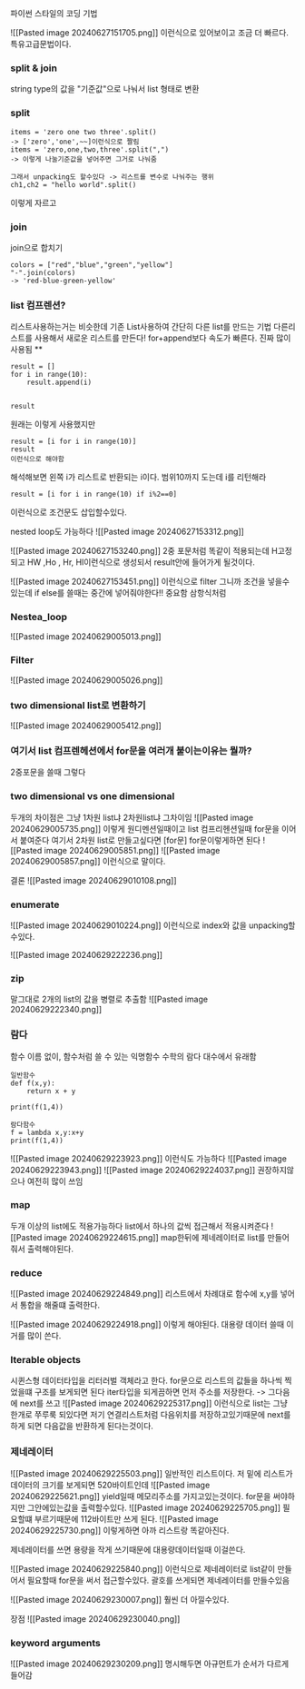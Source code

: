 파이썬 스타일의 코딩 기법

![[Pasted image 20240627151705.png]]
이런식으로 있어보이고 조금 더 빠르다.
특유고급문법이다.


### split & join
string type의 값을 "기준값"으로 나눠서 list 형태로 변환
### split
```
items = 'zero one two three'.split()
-> ['zero','one',~~]이런식으로 짤림
items = 'zero,one,two,three'.split(",")
-> 이렇게 나눌기준값을 넣어주면 그거로 나눠줌

그래서 unpacking도 할수있다 -> 리스트를 변수로 나눠주는 행위
ch1,ch2 = "hello world".split()

```
이렇게 자르고
### join
join으로 합치기
```
colors = ["red","blue","green","yellow"]
"-".join(colors)
-> 'red-blue-green-yellow'
```



### list 컴프렌션?
리스트사용하는거는 비슷한데
기존 List사용하여 간단히 다른 list를 만드는 기법
다른리스트를 사용해서 새로운 리스트를 만든다!
for+append보다 속도가 빠른다.
진짜 많이 사용됨 **
```
result = []
for i in range(10):
	result.append(i)


result
```
원래는 이렇게 사용했지만
```
result = [i for i in range(10)]
result 
이런식으로 해야함

```
해석해보면 왼쪽 i가 리스트로 반환되는 i이다. 범위10까지 도는데 i를 리턴해라
```
result = [i for i in range(10) if i%2==0]
```
이런식으로 조건문도 삽입할수있다.

nested loop도 가능하다 
![[Pasted image 20240627153312.png]]

![[Pasted image 20240627153240.png]]
2중 포문처럼 똑같이 적용되는데 H고정 되고 HW ,Ho , Hr, Hl이런식으로 생성되서 result안에 들어가게 될것이다.

![[Pasted image 20240627153451.png]]
이런식으로 filter 그니까 조건을 넣을수있는데 
if else를 쓸때는 중간에 넣어줘야한다!! 중요함 삼항식처럼

### Nestea_loop
![[Pasted image 20240629005013.png]]
### Filter
![[Pasted image 20240629005026.png]]

### two dimensional list로 변환하기
![[Pasted image 20240629005412.png]]
### 여기서 list 컴프렌헤션에서 for문을 여러개 붙이는이유는 뭘까?
2중포문을 쓸때 그렇다


### two dimensional vs one dimensional
두개의 차이점은 그냥 1차원 list냐 2차원list냐 그차이임
![[Pasted image 20240629005735.png]]
이렇게 원디멘션일때이고 list 컴프리헨션일때 for문을 이어서 붙여준다
여기서 2차원 list로 만들고싶다면 \[for문] for문이렇게하면 된다
![[Pasted image 20240629005851.png]]
![[Pasted image 20240629005857.png]]
이런식으로 말이다.

결론
![[Pasted image 20240629010108.png]]

### enumerate 
![[Pasted image 20240629010224.png]]
이런식으로 index와 값을 unpacking할수있다.

![[Pasted image 20240629222236.png]]

### zip 
말그대로 2개의 list의 값을 병렬로 추출함
![[Pasted image 20240629222340.png]]


### 람다 
함수 이름 없이, 함수처럼 쓸  수 있는 익명함수
수학의 람다 대수에서 유래함

```
일반함수
def f(x,y):
	return x + y

print(f(1,4))

람다함수
f = lambda x,y:x+y
print(f(1,4))
```

![[Pasted image 20240629223923.png]]
이런식도 가능하다
![[Pasted image 20240629223943.png]]
![[Pasted image 20240629224037.png]]
권장하지않으나 여전히 많이 쓰임

### map
두개 이상의 list에도 적용가능하다
list에서 하나의 값씩 접근해서 적용시켜준다
![[Pasted image 20240629224615.png]]
map한뒤에 제네레이터로 list를 만들어줘서 출력해야된다.


### reduce
![[Pasted image 20240629224849.png]]
리스트에서 차례대로 함수에 x,y를 넣어서 통합을 해줄떄 출력한다.

![[Pasted image 20240629224918.png]]
이렇게 해야된다.
대용량 데이터 쓸때 이거를 많이 쓴다.

### lterable objects
시퀸스형 데이터타입을 리터러벌 객체라고 한다. 
for문으로 리스트의 값들을 하나씩 찍었을떄
구조를 보게되면 된다
iter타입을 되게끔하면 먼저 주소를 저장한다. -> 그다음에 next를 쓰고 
![[Pasted image 20240629225317.png]]
이런식으로 list는 그냥 한개로 쭈루룩 되있다면
저기 연결리스트처럼 다음위치를 저장하고있기때문에 next를 하게 되면 다음값을 반환하게 된다는것이다.


### 제네레이터
![[Pasted image 20240629225503.png]]
일반적인 리스트이다.
저 밑에 리스트가 데이터의 크기를 보게되면 520바이트인데
![[Pasted image 20240629225621.png]]
yield일때 메모리주소를 가지고있는것이다.
for문을 써야하지만 그안에있는값을 출력할수있다.
![[Pasted image 20240629225705.png]]
필요할떄 부르기때문에 112바이트만 쓰게 된다.
![[Pasted image 20240629225730.png]]
이렇게하면 아까 리스트랑 똑같아진다.

제네레이터를 쓰면 용량을 작게 쓰기때문에 대용량데이터일때 이걸쓴다.

![[Pasted image 20240629225840.png]]
이런식으로 제네레이터로 list같이 만들어서 필요할때 for문을 써서 접근할수있다.
괄호를 쓰게되면 제네레이터를 만들수있음

![[Pasted image 20240629230007.png]]
훨씬 더 아낄수있다.

장점
![[Pasted image 20240629230040.png]]


### keyword arguments
![[Pasted image 20240629230209.png]]
명시해두면 아규먼트가 순서가 다르게 들어감
